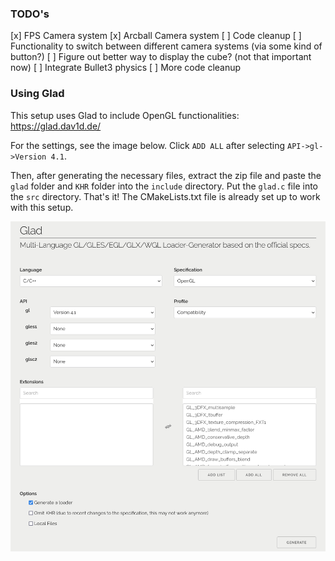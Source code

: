 ### TODO's
[x] FPS Camera system
[x] Arcball Camera system
[ ] Code cleanup
[ ] Functionality to switch between different camera systems (via some kind of button?)
[ ] Figure out better way to display the cube? (not that important now)
[ ] Integrate Bullet3 physics
[ ] More code cleanup


### Using Glad
This setup uses Glad to include OpenGL functionalities: https://glad.dav1d.de/

For the settings, see the image below. Click `ADD ALL` after selecting `API->gl->Version 4.1`.

Then, after generating the necessary files, extract the zip file and paste the `glad` folder and `KHR` folder into the `include` directory. Put the `glad.c` file into the `src` directory. That's it! The CMakeLists.txt file is already set up to work with this setup.

![Project Logo](glad_settings.png)
